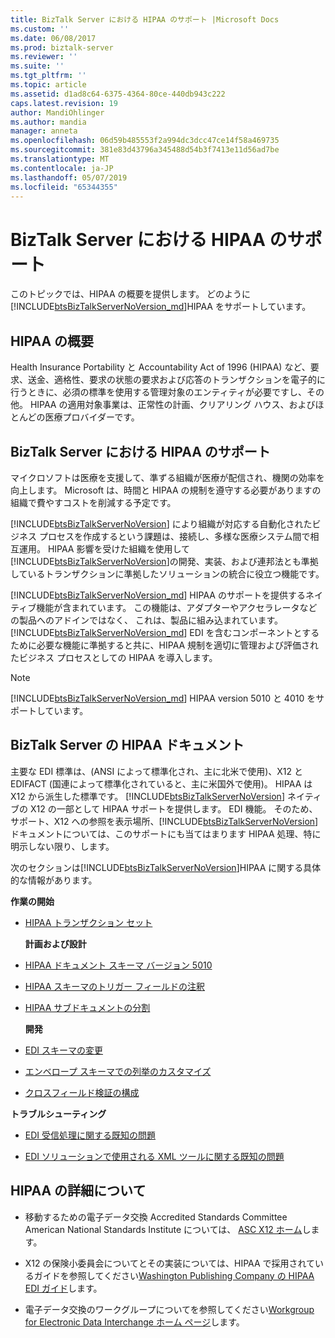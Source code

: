 ```yaml
---
title: BizTalk Server における HIPAA のサポート |Microsoft Docs
ms.custom: ''
ms.date: 06/08/2017
ms.prod: biztalk-server
ms.reviewer: ''
ms.suite: ''
ms.tgt_pltfrm: ''
ms.topic: article
ms.assetid: d1ad8c64-6375-4364-80ce-440db943c222
caps.latest.revision: 19
author: MandiOhlinger
ms.author: mandia
manager: anneta
ms.openlocfilehash: 06d59b485553f2a994dc3dcc47ce14f58a469735
ms.sourcegitcommit: 381e83d43796a345488d54b3f7413e11d56ad7be
ms.translationtype: MT
ms.contentlocale: ja-JP
ms.lasthandoff: 05/07/2019
ms.locfileid: "65344355"
---
```

# <a name="hipaa-support-in-biztalk-server"></a>BizTalk Server における HIPAA のサポート
このトピックでは、HIPAA の概要を提供します。 どのように[!INCLUDE[btsBizTalkServerNoVersion_md](../includes/btsbiztalkservernoversion-md.md)]HIPAA をサポートしています。  
  
## <a name="introduction-to-hipaa"></a>HIPAA の概要  
 Health Insurance Portability と Accountability Act of 1996 (HIPAA) など、要求、送金、適格性、要求の状態の要求および応答のトランザクションを電子的に行うときに、必須の標準を使用する管理対象のエンティティが必要ですし、その他。 HIPAA の適用対象事業は、正常性の計画、クリアリング ハウス、およびほとんどの医療プロバイダーです。  
  
## <a name="hipaa-support-in-biztalk-server"></a>BizTalk Server における HIPAA のサポート  
 マイクロソフトは医療を支援して、準ずる組織が医療が配信され、機関の効率を向上します。 Microsoft は、時間と HIPAA の規制を遵守する必要がありますの組織で費やすコストを削減する予定です。  
  
 [!INCLUDE[btsBizTalkServerNoVersion](../includes/btsbiztalkservernoversion-md.md)] により組織が対応する自動化されたビジネス プロセスを作成するという課題は、接続し、多様な医療システム間で相互運用。 HIPAA 影響を受けた組織を使用して[!INCLUDE[btsBizTalkServerNoVersion](../includes/btsbiztalkservernoversion-md.md)]の開発、実装、および連邦法とも準拠しているトランザクションに準拠したソリューションの統合に役立つ機能です。  
  
[!INCLUDE[btsBizTalkServerNoVersion_md](../includes/btsbiztalkservernoversion-md.md)] HIPAA のサポートを提供するネイティブ機能が含まれています。 この機能は、アダプターやアクセラレータなどの製品へのアドインではなく、 これは、製品に組み込まれています。 [!INCLUDE[btsBizTalkServerNoVersion_md](../includes/btsbiztalkservernoversion-md.md)] EDI を含むコンポーネントとするために必要な機能に準拠すると共に、HIPAA 規制を適切に管理および評価されたビジネス プロセスとしての HIPAA を導入します。  
  
> [!NOTE]
>  [!INCLUDE[btsBizTalkServerNoVersion_md](../includes/btsbiztalkservernoversion-md.md)] HIPAA version 5010 と 4010 をサポートしています。  
  
## <a name="hipaa-documentation-in-biztalk-server"></a>BizTalk Server の HIPAA ドキュメント  
 主要な EDI 標準は、(ANSI によって標準化され、主に北米で使用)、X12 と EDIFACT (国連によって標準化されていると、主に米国外で使用)。 HIPAA は X12 から派生した標準です。 [!INCLUDE[btsBizTalkServerNoVersion](../includes/btsbiztalkservernoversion-md.md)] ネイティブの X12 の一部として HIPAA サポートを提供します。 EDI 機能。 そのため、サポート、X12 への参照を表示場所、[!INCLUDE[btsBizTalkServerNoVersion](../includes/btsbiztalkservernoversion-md.md)]ドキュメントについては、このサポートにも当てはまります HIPAA 処理、特に明示しない限り、します。  
  
 次のセクションは[!INCLUDE[btsBizTalkServerNoVersion](../includes/btsbiztalkservernoversion-md.md)]HIPAA に関する具体的な情報があります。  
  
 **作業の開始**  
  
- [HIPAA トランザクション セット](../core/hipaa-transaction-sets.md)  
  
  **計画および設計**  
  
- [HIPAA ドキュメント スキーマ バージョン 5010](../core/hipaa-document-schema-version-5010.md)  
  
- [HIPAA スキーマのトリガー フィールドの注釈](../core/hipaa-schema-trigger-field-annotations.md)  
  
- [HIPAA サブドキュメントの分割](../core/splitting-hipaa-subdocuments.md)  
  
  **開発**  
  
- [EDI スキーマの変更](../core/modifying-edi-schemas.md) 

- [エンベロープ スキーマでの列挙のカスタマイズ](../core/customizing-enumerations-in-the-envelope-schema.md)

- [クロスフィールド検証の構成](../core/configuring-cross-field-validation.md)

  
 **トラブルシューティング**  
  
-   [EDI 受信処理に関する既知の問題](../core/known-issues-with-edi-receive-processing.md)  
  
-   [EDI ソリューションで使用される XML ツールに関する既知の問題](../core/known-issues-with-xml-tools-used-with-edi-solutions.md)  
  
## <a name="more-information-about-hipaa"></a>HIPAA の詳細について  
  
-   移動するための電子データ交換 Accredited Standards Committee American National Standards Institute については、 [ASC X12 ホーム](http://www.x12.org/)します。  
  
-   X12 の保険小委員会についてとその実装については、HIPAA で採用されているガイドを参照してください[Washington Publishing Company の HIPAA EDI ガイド](http://www.wpc-edi.com/)します。
  
-   電子データ交換のワークグループについてを参照してください[Workgroup for Electronic Data Interchange ホーム ページ](http://www.wedi.org/)します。